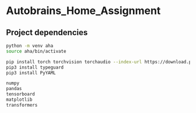 # Autobrains_Home_Assignment

## Project dependencies


```bash
python -m venv aha
source aha/bin/activate
```

```bash
pip install torch torchvision torchaudio --index-url https://download.pytorch.org/whl/cu121
pip3 install typeguard  
pip3 install PyYAML
```

```bash
numpy
pandas
tensorboard
matplotlib
transformers
```